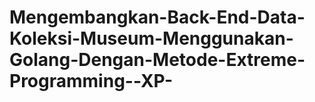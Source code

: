 # Mengembangkan-Back-End-Data-Koleksi-Museum-Menggunakan-Golang-Dengan-Metode-Extreme-Programming--XP-
